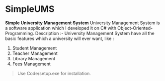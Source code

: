 # SimpleUMS
**Simple University Management System**
University Management System is a software application which I developed it on C# with Object-Oriented-Programming.
Description :- University Management System have all the basic features which a university will ever want, like :
1. Student Management
2. Teacher Management
3. Library Management
4. Fees Management
> Use Code/setup.exe for installation.
